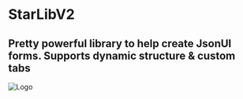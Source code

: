 # StarLibV2
## Pretty powerful library to help create JsonUI forms. Supports dynamic structure & custom tabs
![Logo](https://i.postimg.cc/59q5wt3Z/logo.png)

